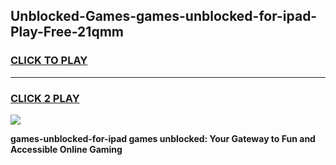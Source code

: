 
## Unblocked-Games-games-unblocked-for-ipad-Play-Free-21qmm
<h3>
<a href="https://premium76.site?title=games-unblocked-for-ipad&ref=22A">CLICK TO PLAY</a></h3>
<hr>

<h3>
<a href="https://premium76.site?title=games-unblocked-for-ipad&ref=22A">CLICK 2 PLAY</a>
  
</h3>

<a href="https://premium76.site?title=games-unblocked-for-ipad&ref=22A"><img src="https://clearcache.store/games.png"></a>


**games-unblocked-for-ipad games unblocked: Your Gateway to Fun and Accessible Online Gaming**
